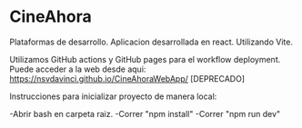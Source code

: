 # CineAhora

Plataformas de desarrollo. Aplicacion desarrollada en react. Utilizando Vite.

Utilizamos GitHub actions y GitHub pages para el workflow deployment.
Puede acceder a la web desde aqui:  https://nsvdavinci.github.io/CineAhoraWebApp/ [DEPRECADO]

Instrucciones para inicializar proyecto de manera local:

-Abrir bash en carpeta raiz.
-Correr "npm install"
-Correr "npm run dev"
